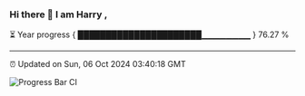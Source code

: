 ### Hi there 👋 I am Harry , 

⏳ Year progress { ██████████████████████▁▁▁▁▁▁▁▁ } 76.27 %

---

⏰ Updated on Sun, 06 Oct 2024 03:40:18 GMT

![Progress Bar CI](https://github.com/duykhang68/duykhang68/workflows/Progress%20Bar%20CI/badge.svg)
